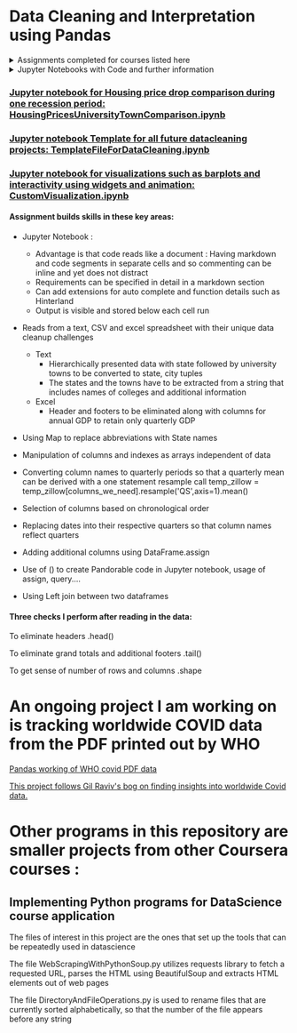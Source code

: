 # Data Cleaning and Interpretation using Pandas 

<details>
  <summary markdown="span">Assignments completed for courses listed here</summary>
      <li>1. University of Michigan Introduction to Data Science in Python</li>
      <li>2. University of California Berkeley : Foundations of Data Science: Inferential thinking by resampling</li>
</details>

<details>
  <summary markdown="span">Jupyter Notebooks with Code and further information</summary>
      <li><a href = 'https://github.com/sjtalkar/DataCleaningAndTTest'>1. University of Michigan Introduction to Data Science in Python</a></li>
      <li>2. University of California Berkeley : Foundations of Data Science: Inferential thinking by resampling</li>
</details>


###  [Jupyter notebook for Housing price drop comparison during one recession period: HousingPricesUniversityTownComparison.ipynb](https://github.com/sjtalkar/DataCleaningAndTTest)
###  [Jupyter notebook Template for all future datacleaning projects: TemplateFileForDataCleaning.ipynb](https://github.com/sjtalkar/StartHereTemplates/blob/master/TemplateFileForDataCleaning.ipynb)
###  [Jupyter notebook for visualizations such as barplots and interactivity using widgets and animation: CustomVisualization.ipynb ](https://github.com/sjtalkar/VisualizationUsingMatplotlib/blob/master/CustomVisualization.ipynb)


#### Assignment builds skills in these key areas: 

* Jupyter Notebook : 
  * Advantage is that code reads like a document : Having markdown and code segments in separate cells and so commenting can be inline and yet does not distract
  * Requirements can be specified in detail in a markdown section
  * Can add extensions for auto complete and function details such as Hinterland
  * Output is visible and stored below each cell run

* Reads from a text, CSV and excel spreadsheet with their unique data cleanup challenges 
  * Text
    * Hierarchically presented data with state followed by university towns to be converted to state, city tuples
    * The states and the towns have to be extracted from a string that includes names of colleges and additional information
  * Excel
    * Header and footers to be eliminated along with columns for annual GDP to retain only quarterly GDP

* Using Map to replace abbreviations with State names
* Manipulation of columns and indexes as arrays independent of data
* Converting column names to quarterly periods so that a quarterly mean can be derived with a one statement resample call
  temp_zillow = temp_zillow[columns_we_need].resample('QS',axis=1).mean()
* Selection of columns based on  chronological order 
* Replacing dates into their respective quarters so that column names reflect quarters
* Adding additional columns using DataFrame.assign
* Use of () to create Pandorable code in Jupyter notebook, usage of assign, query....
* Using Left join between two dataframes

#### Three checks I perform after reading in the data:
To eliminate headers
.head()

To eliminate grand totals and additional footers
.tail()

To get sense of number of rows and columns
.shape 


# An ongoing project I am working on is tracking worldwide COVID data from the PDF printed out by WHO
[Pandas working of WHO covid PDF data](https://github.com/sjtalkar/ComparisonStudyPowerBIAndPandas)

[This project follows Gil Raviv's bog on finding insights into worldwide Covid data.](https://datachant.com/2020/07/16/import-who-covid-19-data-from-pdf/?mc_cid=548415d80c&mc_eid=11642bb66a)


# Other programs in this repository are smaller projects from other Coursera courses :
## Implementing Python programs for DataScience course application

The files of interest in this project are the ones that set up the tools that can be repeatedly used in datascience

The file WebScrapingWithPythonSoup.py utilizes requests library to fetch a requested URL, parses the HTML using BeautifulSoup and extracts HTML elements out of web pages

The file DirectoryAndFileOperations.py is used to rename files that are currently sorted alphabetically, so that the number of the file appears before any string





